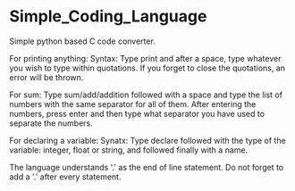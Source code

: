 # Simple_Coding_Language
Simple python based C code converter. 

For printing anything:
Syntax:
  Type print and after a space, type whatever you wish to type within quotations. If you forget to close the quotations, an error will be thrown.
  
For sum:
  Type sum/add/addition followed with a space and type the list of numbers with the same separator for all of them. After entering the numbers, press enter and then type what separator you have used to separate the numbers.
  
For declaring a variable:
Synatx:
    Type declare followed with the type of the variable: integer, float or string, and followed finally with a name. 
    
The language understands '.' as the end of line statement. Do not forget to add a '.' after every statement. 
    
